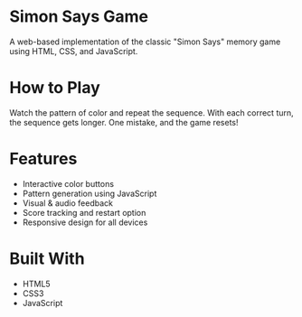 # Simon Says Game 

A web-based implementation of the classic "Simon Says" memory game using HTML, CSS, and JavaScript.

# How to Play
Watch the pattern of color and repeat the sequence. With each correct turn, the sequence gets longer. One mistake, and the game resets!

# Features
- Interactive color buttons
- Pattern generation using JavaScript
- Visual & audio feedback
- Score tracking and restart option
- Responsive design for all devices

# Built With
- HTML5
- CSS3
- JavaScript
